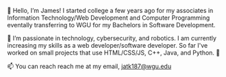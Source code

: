 👋 Hello, I’m James! I started college a few years ago for my associates in Information Technology/Web Development and Computer Programming eventally transferring to WGU for my Bachelors in Software Development.

👀 I’m passionate in technology, cybersecurity, and robotics. I am currently increasing my skills as a web developer/software developer. So far I've worked on small projects that use HTML/CSS/JS, C++, Java, and Python. 💞️ 

📫 You can reach reach me at my email, jatk187@wgu.edu

<!---
End-Us3r/End-Us3r is a ✨ special ✨ repository because its `README.md` (this file) appears on your GitHub profile.
You can click the Preview link to take a look at your changes.
--->
